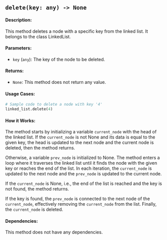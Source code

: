 ## `delete(key: any) -> None`

#### Description:
This method deletes a node with a specific key from the linked list. It belongs to the class LinkedList.

#### Parameters:
- `key` (`any`): The key of the node to be deleted.

#### Returns:
- `None`: This method does not return any value.

#### Usage Cases:

```python
# Sample code to delete a node with key '4'
linked_list.delete(4)
```

#### How it Works:

The method starts by initializing a variable `current_node` with the head of the linked list. If the `current_node` is not None and its data is equal to the given key, the head is updated to the next node and the current node is deleted, then the method returns.

Otherwise, a variable `prev_node` is initialized to None. The method enters a loop where it traverses the linked list until it finds the node with the given key or reaches the end of the list. In each iteration, the `current_node` is updated to the next node and the `prev_node` is updated to the current node.

If the `current_node` is None, i.e., the end of the list is reached and the key is not found, the method returns.

If the key is found, the `prev_node` is connected to the next node of the `current_node`, effectively removing the `current_node` from the list. Finally, the `current_node` is deleted.

#### Dependencies:
This method does not have any dependencies.
